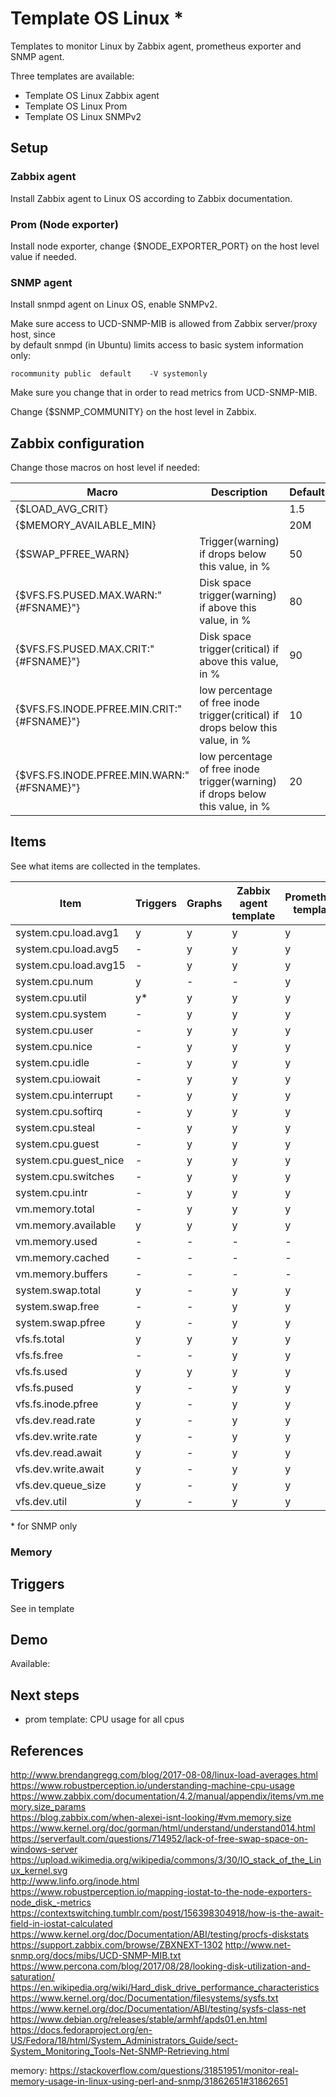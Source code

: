 # Template OS Linux *

Templates to monitor Linux by Zabbix agent, prometheus exporter and SNMP agent.

Three templates are available:  

- Template OS Linux Zabbix agent
- Template OS Linux Prom
- Template OS Linux SNMPv2

## Setup

### Zabbix agent

Install Zabbix agent to Linux OS according to Zabbix documentation.

### Prom (Node exporter)

Install node exporter, change {$NODE_EXPORTER_PORT} on the host level value if needed.

### SNMP agent

Install snmpd agent on Linux OS, enable SNMPv2.  

Make sure access to UCD-SNMP-MIB is allowed from Zabbix server/proxy host, since  
by default snmpd (in Ubuntu) limits access to basic system information only:

```text
rocommunity public  default    -V systemonly
```

Make sure you change that in order to read metrics from UCD-SNMP-MIB.

Change {$SNMP_COMMUNITY} on the host level in Zabbix.

## Zabbix configuration

Change those macros on host level if needed:

|Macro|Description|Default|
|---|----|---|
|{$LOAD_AVG_CRIT}| | 1.5| 
|{$MEMORY_AVAILABLE_MIN}| | 20M |
|{$SWAP_PFREE_WARN}|Trigger(warning) if drops below this value, in % | 50 |
|{$VFS.FS.PUSED.MAX.WARN:"{#FSNAME}"}|Disk space trigger(warning) if above this value, in % | 80 |
|{$VFS.FS.PUSED.MAX.CRIT:"{#FSNAME}"}|Disk space trigger(critical) if above this value, in % | 90 |
|{$VFS.FS.INODE.PFREE.MIN.CRIT:"{#FSNAME}"}|low percentage of free inode trigger(critical) if drops below this value, in % | 10 |
|{$VFS.FS.INODE.PFREE.MIN.WARN:"{#FSNAME}"}|low percentage of free inode trigger(warning) if drops below this value, in % | 20 |


## Items

See what items are collected in the templates.


|Item|Triggers|Graphs|Zabbix agent template|Prometheus template|SNMP template|
|---|---|---|---|---|--|
|system.cpu.load.avg1|y|y|y|y|y|
|system.cpu.load.avg5|-|y|y|y|y|
|system.cpu.load.avg15|-|y|y|y|y|
|system.cpu.num|y|-|-|y|y|
|system.cpu.util| y* | y | y | y | y |
|system.cpu.system| - | y | y | y | y |
|system.cpu.user| - | y | y | y | y |
|system.cpu.nice| - | y | y | y | y |
|system.cpu.idle| - | y | y | y | y |
|system.cpu.iowait| - | y | y | y | y |
|system.cpu.interrupt| - | y | y | y | y |
|system.cpu.softirq| - | y | y | y | y |
|system.cpu.steal| - | y | y | y | y |
|system.cpu.guest| - | y | y | y | y |
|system.cpu.guest_nice| - | y | y | y | y |
|system.cpu.switches| - | y | y | y | y |
|system.cpu.intr| - | y | y | y | y |
|vm.memory.total    | - | y | y | y | y |
|vm.memory.available| y | y | y | y | y |
|vm.memory.used    | - | - | - | - | - |
|vm.memory.cached    | - | - | - | - | y |
|vm.memory.buffers    | - | - | - | - | y |
|system.swap.total| y | - | y | y | y |
|system.swap.free| - | - | y | y | y |
|system.swap.pfree| y | - | y | y | y |
|vfs.fs.total| y | y | y | y | y |
|vfs.fs.free| - | - | y | y | - |
|vfs.fs.used| y | y | y | y | y |
|vfs.fs.pused| y | - | y | y | y |
|vfs.fs.inode.pfree| y | - | y | y | y |
|vfs.dev.read.rate| y | - | y | y | y |
|vfs.dev.write.rate| y | - | y | y | y |
|vfs.dev.read.await| y | - | y | y | - |
|vfs.dev.write.await| y | - | y | y | - |
|vfs.dev.queue_size| y | - | y | y | - |
|vfs.dev.util| y | - | y | y | y |

\* for SNMP only

### Memory



## Triggers

See in template

## Demo

Available:

## Next steps

- prom template: CPU usage for all cpus

## References

http://www.brendangregg.com/blog/2017-08-08/linux-load-averages.html  
https://www.robustperception.io/understanding-machine-cpu-usage  
https://www.zabbix.com/documentation/4.2/manual/appendix/items/vm.memory.size_params  
https://blog.zabbix.com/when-alexei-isnt-looking/#vm.memory.size  
https://www.kernel.org/doc/gorman/html/understand/understand014.html  
https://serverfault.com/questions/714952/lack-of-free-swap-space-on-windows-server  
https://upload.wikimedia.org/wikipedia/commons/3/30/IO_stack_of_the_Linux_kernel.svg  
http://www.linfo.org/inode.html  
https://www.robustperception.io/mapping-iostat-to-the-node-exporters-node_disk_-metrics  
https://contextswitching.tumblr.com/post/156398304918/how-is-the-await-field-in-iostat-calculated  
https://www.kernel.org/doc/Documentation/ABI/testing/procfs-diskstats
https://support.zabbix.com/browse/ZBXNEXT-1302
http://www.net-snmp.org/docs/mibs/UCD-SNMP-MIB.txt
https://www.percona.com/blog/2017/08/28/looking-disk-utilization-and-saturation/  
https://en.wikipedia.org/wiki/Hard_disk_drive_performance_characteristics
https://www.kernel.org/doc/Documentation/filesystems/sysfs.txt
https://www.kernel.org/doc/Documentation/ABI/testing/sysfs-class-net
https://www.debian.org/releases/stable/armhf/apds01.en.html
https://docs.fedoraproject.org/en-US/Fedora/18/html/System_Administrators_Guide/sect-System_Monitoring_Tools-Net-SNMP-Retrieving.html

memory: 
https://stackoverflow.com/questions/31851951/monitor-real-memory-usage-in-linux-using-perl-and-snmp/31862651#31862651
